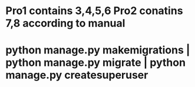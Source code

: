 # Pro1 contains 3,4,5,6  Pro2 conatins 7,8 according to manual 
# python manage.py makemigrations | python manage.py migrate | python manage.py createsuperuser
